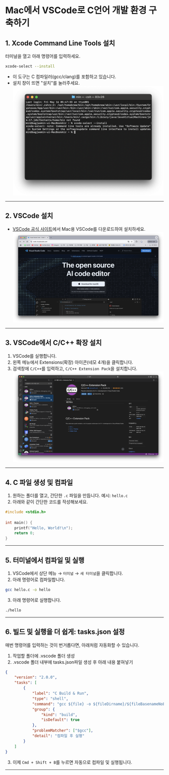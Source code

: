 # Mac에서 VSCode로 C언어 개발 환경 구축하기

## 1. Xcode Command Line Tools 설치

터미널을 열고 아래 명령어를 입력하세요.

```bash
xcode-select --install
```

- 이 도구는 C 컴파일러(gcc/clang)를 포함하고 있습니다.
- 설치 창이 뜨면 "설치"를 눌러주세요.
![alt text](image-13.png)
---

## 2. VSCode 설치

- [VSCode 공식 사이트](https://code.visualstudio.com/)에서 Mac용 VSCode를 다운로드하여 설치하세요.
![alt text](image-11.png)
---

## 3. VSCode에서 C/C++ 확장 설치

1. VSCode를 실행합니다.
2. 왼쪽 메뉴에서 Extensions(확장) 아이콘(네모 4개)을 클릭합니다.
3. 검색창에 `C/C++`를 입력하고, `C/C++ Extension Pack`을 설치합니다.
![alt text](image-12.png)
---

## 4. C 파일 생성 및 컴파일

1. 원하는 폴더를 열고, 간단한 `.c` 파일을 만듭니다. 예시: `hello.c`
2. 아래와 같이 간단한 코드를 작성해보세요.

```c
#include <stdio.h>

int main() {
    printf("Hello, World!\n");
    return 0;
}
```

---

## 5. 터미널에서 컴파일 및 실행

1. VSCode에서 상단 메뉴 → `터미널` → `새 터미널`을 클릭합니다.
2. 아래 명령어로 컴파일합니다.

```bash
gcc hello.c -o hello
```

3. 아래 명령어로 실행합니다.

```bash
./hello
```

---

## 6. 빌드 및 실행을 더 쉽게: tasks.json 설정

매번 명령어를 입력하는 것이 번거롭다면, 아래처럼 자동화할 수 있습니다.

1. 작업할 폴더에 .vscode 폴더 생성
2. .vscode 폴더 내부에 tasks.json파일 생성 후 아래 내용 붙혀넣기

```json
{
    "version": "2.0.0",
    "tasks": [
        {
            "label": "C Build & Run",
            "type": "shell",
            "command": "gcc ${file} -o ${fileDirname}/${fileBasenameNoExtension} && ${fileDirname}/${fileBasenameNoExtension}",
            "group": {
                "kind": "build",
                "isDefault": true
            },
            "problemMatcher": ["$gcc"],
            "detail": "컴파일 후 실행"
        }
    ]
}
```
3. 이제 `Cmd + Shift + B`를 누르면 자동으로 컴파일 및 실행됩니다.
---